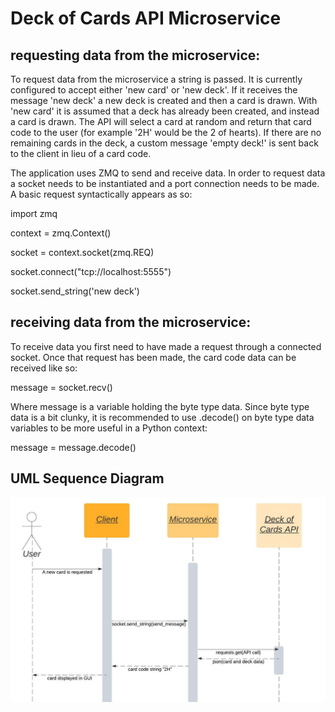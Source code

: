 # Deck of Cards API Microservice 

## requesting data from the microservice:
<p>To request data from the microservice a string is passed. It is currently configured to accept either 'new card' or 'new deck'. If it receives the message 'new deck' a new deck is created and then a card is drawn. With 'new card' it is assumed that a deck has already been created, and instead a card is drawn. The API will select a card at random and return that card code to the user (for example '2H' would be the 2 of hearts). If there are no remaining cards in the deck, a custom message 'empty deck!' is sent back to the client in lieu of a card code. </p>
<p> The application uses ZMQ to send and receive data. In order to request data a socket needs to be instantiated and a port connection needs to be made. A basic request syntactically appears as so:</p>
      <p>import zmq</p>
      <p>context = zmq.Context()</p>
      <p>socket = context.socket(zmq.REQ)</p>
      <p>socket.connect("tcp://localhost:5555")</p>
      <p>socket.send_string('new deck')</p>
      
## receiving data from the microservice:
<p>To receive data you first need to have made a request through a connected socket. Once that request has been made, the card code data can be received like so:</p>
      <p>message = socket.recv()</p>
<p>Where message is a variable holding the byte type data. Since byte type data is a bit clunky, it is recommended to use .decode() on byte type data variables to be more useful in a Python context:</p>
      <p>message = message.decode()</p>

## UML Sequence Diagram
<img src="/sequence-diagram.jpeg" alt="Alt text" title="Optional title">

